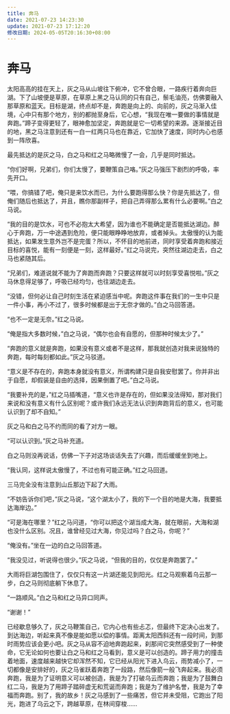 ```yaml
---
title: 奔马
date: 2021-07-23 14:23:30
update: 2021-07-23 17:12:20
修改日期: 2024-05-05T20:16:30+08:00
---
```


# 奔马

太阳高高的挂在天上，灰之马从山坡往下俯冲，它不曾合眼，一路疾行着奔向巨湖。下了山坡便是草原，在草原上黑之马认同的只有自己，鬃毛油亮，仿佛要融入那草原和蓝天。目标是湖，终点却不是，奔跑是向上的、向前的，灰之马渐入佳境，心中只有那个地方，别的都抛至身后，它心想，“我现在唯一要做的事情就是奔跑。”蹄子变得更轻了，眼神愈加坚定，奔跑就是它一切希望的来源。逐渐接近目的地，黑之马注意到还有一白一红两只马也在靠近，它加快了速度，同时内心也感到一阵欣喜。

最先抵达的是灰之马，白之马和红之马略微慢了一会，几乎是同时抵达。

“你们好啊，兄弟们，你们太慢了，要鞭策自己咯。”灰之马强压下剧烈的呼吸，率先开口。

“喂，你搞错了吧，俺只是来饮水而已，为什么要跑得那么快？你是先抵达了，但俺们随后也抵达了，并且，瞧你那副样子，把自己弄得那么累有什么必要啊。”白之马说。

“我的目的是饮水，可也不必抱太大希望，因为谁也不能确定是否能抵达湖边。醉心于奔跑，万一中途遇到危险，便只能眼睁睁地放弃，或者掉头。太傲慢的认为能抵达，如果发生意外岂不是完蛋？所以，不怀目的地前进，同时享受着奔跑和接近目标的喜悦，能有一刻便是一刻，这样最好。”红之马说完，突然往湖边走去，白之马也紧随其后。

“兄弟们，难道说就不能为了奔跑而奔跑？只要这样就可以时刻享受喜悦啦。”灰之马休息得足够了，呼吸已经均匀，也往湖边走去。

“没错，但何必让自己时刻生活在紧迫感当中呢。奔跑这件事在我们的一生中只是一件小事，再小不过了，很多时候都是出于无奈才做的。”白之马回答道。

“也不一定是无奈。”红之马说。

“俺是指大多数时候，”白之马说，“偶尔也会有自愿的，但那种时候太少了。”

“奔跑的意义就是奔跑，如果没有意义或者不是这样，那我就创造对我来说独特的奔跑，每时每刻都如此。”灰之马驳道。

“意义是不存在的，奔跑本身就没有意义，所谓构建只是自我安慰罢了。你并非出于自愿，却假装是自由的选择，因果倒置了吧。”白之马说。

“我要补充的是，”红之马插嘴道，“意义也许是存在的，但如果没法得知，那对我们来说和没有意义有什么区别呢？或许我们永远无法认识到奔跑背后的意义，也可能认识到了却不自知。”

灰之马和白之马不约而同的看了对方一眼。

“可以认识到。”灰之马补充道。

白之马则没再说话，仿佛一下子对这场谈话失去了兴趣，而后缓缓坐到地上。

“我认同，这样说太傲慢了，不过也有可能正确。”红之马回道。

三马完全没有注意到山丘那边下起了大雨。

“不妨告诉你们吧，”灰之马说，“这个湖太小了，我的下一个目的地是大海，我要抵达海岸边。”

“可是海在哪里？”红之马问道，“你可以把这个湖当成大海，就在眼前，大海和湖也没什么区别。况且，谁曾经见过大海，你见过吗？白之马，你呢？”

“俺没有。”坐在一边的白之马回答道。

“我没见过，听说得也很少。”灰之马说，“但我的目的，仅仅是奔跑罢了。”

大雨将巨湖包围住了，仅仅只有这一片湖还能见到阳光。红之马观察着乌云那一步，白之马则彻底躺下休息了。

“一路顺风。”白之马和红之马异口同声。

“谢谢！”

已经歇息够久了，灰之马鞭策自己，它内心也有些忐忑，但最终下定决心出发了。到达海边，听起来真不像是能如愿以偿的事情。距离太阳西斜还有一段时间，到那时雨势应该会更小吧。灰之马从容不迫地奔跑起来，刹那间它突然感受到了一种使命，它无论如何也要让白之马和红之马看到，意义是可以创造的。蹄子用力的撞击着地面，速度越来越快它却浑然不知，它已经从阳光下进入乌云，雨势减小了，一切都像是安排好的，灰之马雀跃着奔跑了一段路，然后像箭一般飞奔起来。我必须奔跑，我是为了证明意义可以被创造，我是为了打破乌云而奔跑；我是为了鼓舞白红二马，我是为了用蹄子踏碎虚无和荒诞而奔跑；我是为了维护名誉，我是为了幸福而奔跑。别了，我的故乡！灰之马感到了一些痛苦，但它并未受阻，它跑出了阳光，跑进了乌云之下，跨越草原，在林间穿梭……